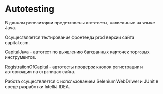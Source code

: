 # Autotesting
В данном репозитории предстaвлены автотесты, написанные на языке Java.

Осуществляется тестирование фронтенда prod версии сайта capital.com.

CapitalJava - автотест по выявлению багованных карточек торговых инструментов.

RegistrationOfCapital - автотесты проверок кнопок регистрации и авторизации на страницах сайта.

Работа осуществляется с использованием Selenium WebDriwer и JUnit в среде разработки IntelliJ IDEA.
